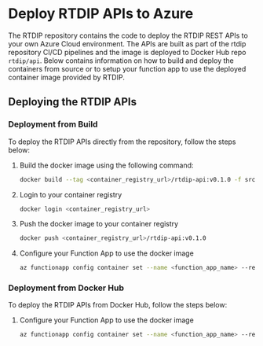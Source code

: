 # Deploy RTDIP APIs to Azure

The RTDIP repository contains the code to deploy the RTDIP REST APIs to your own Azure Cloud environment. The APIs are built as part of the rtdip repository CI/CD pipelines and the image is deployed to Docker Hub repo `rtdip/api`. Below contains information on how to build and deploy the containers from source or to setup your function app to use the deployed container image provided by RTDIP.

## Deploying the RTDIP APIs

### Deployment from Build

To deploy the RTDIP APIs directly from the repository, follow the steps below:

1. Build the docker image using the following command:
    ```bash
    docker build --tag <container_registry_url>/rtdip-api:v0.1.0 -f src/api/Dockerfile .
    ```
1. Login to your container registry
    ```bash
    docker login <container_registry_url>
    ```
1. Push the docker image to your container registry
    ```bash
    docker push <container_registry_url>/rtdip-api:v0.1.0
    ```
1. Configure your Function App to use the docker image
    ```bash
    az functionapp config container set --name <function_app_name> --resource-group <resource_group_name> --docker-custom-image-name <container_registry_url>/rtdip-api:v0.1.0
    ```

### Deployment from Docker Hub

To deploy the RTDIP APIs from Docker Hub, follow the steps below:

1. Configure your Function App to use the docker image
    ```bash
    az functionapp config container set --name <function_app_name> --resource-group <resource_group_name> --docker-custom-image-name rtdip/api:azure-<version>
    ```
